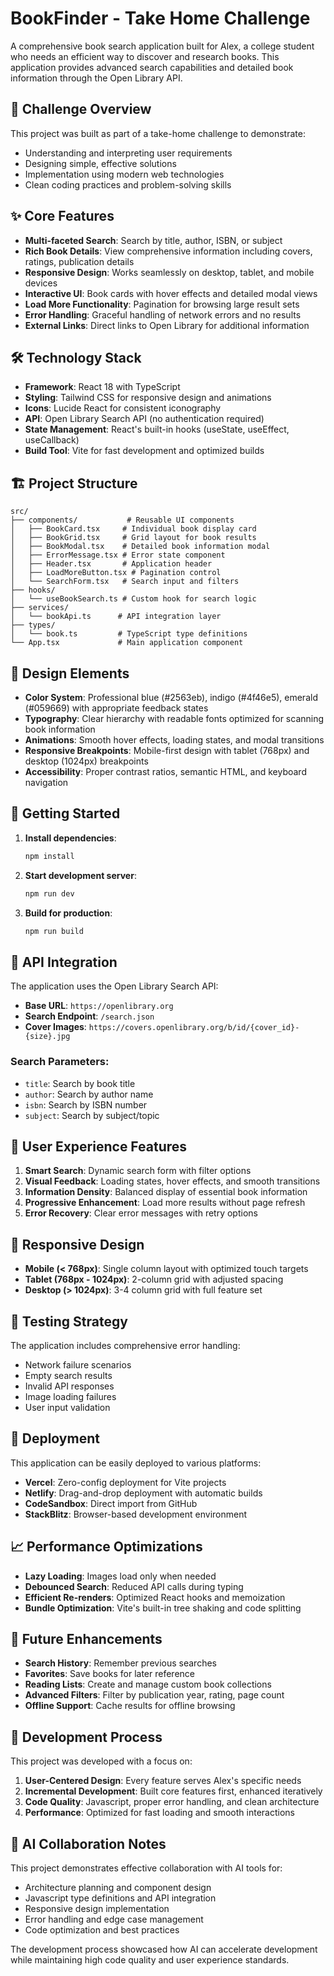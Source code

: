 # BookFinder - Take Home Challenge

A comprehensive book search application built for Alex, a college student who needs an efficient way to discover and research books. This application provides advanced search capabilities and detailed book information through the Open Library API.

## 🎯 Challenge Overview

This project was built as part of a take-home challenge to demonstrate:
- Understanding and interpreting user requirements
- Designing simple, effective solutions
- Implementation using modern web technologies
- Clean coding practices and problem-solving skills


## ✨ Core Features

- **Multi-faceted Search**: Search by title, author, ISBN, or subject
- **Rich Book Details**: View comprehensive information including covers, ratings, publication details
- **Responsive Design**: Works seamlessly on desktop, tablet, and mobile devices
- **Interactive UI**: Book cards with hover effects and detailed modal views
- **Load More Functionality**: Pagination for browsing large result sets
- **Error Handling**: Graceful handling of network errors and no results
- **External Links**: Direct links to Open Library for additional information

## 🛠 Technology Stack

- **Framework**: React 18 with TypeScript
- **Styling**: Tailwind CSS for responsive design and animations
- **Icons**: Lucide React for consistent iconography
- **API**: Open Library Search API (no authentication required)
- **State Management**: React's built-in hooks (useState, useEffect, useCallback)
- **Build Tool**: Vite for fast development and optimized builds

## 🏗 Project Structure

```
src/
├── components/           # Reusable UI components
│   ├── BookCard.tsx     # Individual book display card
│   ├── BookGrid.tsx     # Grid layout for book results  
│   ├── BookModal.tsx    # Detailed book information modal
│   ├── ErrorMessage.tsx # Error state component
│   ├── Header.tsx       # Application header
│   ├── LoadMoreButton.tsx # Pagination control
│   └── SearchForm.tsx   # Search input and filters
├── hooks/
│   └── useBookSearch.ts # Custom hook for search logic
├── services/
│   └── bookApi.ts      # API integration layer
├── types/
│   └── book.ts         # TypeScript type definitions
└── App.tsx             # Main application component
```

## 🎨 Design Elements

- **Color System**: Professional blue (#2563eb), indigo (#4f46e5), emerald (#059669) with appropriate feedback states
- **Typography**: Clear hierarchy with readable fonts optimized for scanning book information
- **Animations**: Smooth hover effects, loading states, and modal transitions
- **Responsive Breakpoints**: Mobile-first design with tablet (768px) and desktop (1024px) breakpoints
- **Accessibility**: Proper contrast ratios, semantic HTML, and keyboard navigation

## 🚀 Getting Started

1. **Install dependencies**:
   ```bash
   npm install
   ```

2. **Start development server**:
   ```bash
   npm run dev
   ```

3. **Build for production**:
   ```bash
   npm run build
   ```

## 📡 API Integration

The application uses the Open Library Search API:
- **Base URL**: `https://openlibrary.org`
- **Search Endpoint**: `/search.json`
- **Cover Images**: `https://covers.openlibrary.org/b/id/{cover_id}-{size}.jpg`

### Search Parameters:
- `title`: Search by book title
- `author`: Search by author name
- `isbn`: Search by ISBN number
- `subject`: Search by subject/topic

## 🎯 User Experience Features

1. **Smart Search**: Dynamic search form with filter options
2. **Visual Feedback**: Loading states, hover effects, and smooth transitions  
3. **Information Density**: Balanced display of essential book information
4. **Progressive Enhancement**: Load more results without page refresh
5. **Error Recovery**: Clear error messages with retry options

## 📱 Responsive Design

- **Mobile (< 768px)**: Single column layout with optimized touch targets
- **Tablet (768px - 1024px)**: 2-column grid with adjusted spacing
- **Desktop (> 1024px)**: 3-4 column grid with full feature set

## 🧪 Testing Strategy

The application includes comprehensive error handling:
- Network failure scenarios
- Empty search results
- Invalid API responses
- Image loading failures
- User input validation

## 🚀 Deployment

This application can be easily deployed to various platforms:
- **Vercel**: Zero-config deployment for Vite projects
- **Netlify**: Drag-and-drop deployment with automatic builds
- **CodeSandbox**: Direct import from GitHub
- **StackBlitz**: Browser-based development environment

## 📈 Performance Optimizations

- **Lazy Loading**: Images load only when needed
- **Debounced Search**: Reduced API calls during typing
- **Efficient Re-renders**: Optimized React hooks and memoization
- **Bundle Optimization**: Vite's built-in tree shaking and code splitting

## 🔧 Future Enhancements

- **Search History**: Remember previous searches
- **Favorites**: Save books for later reference  
- **Reading Lists**: Create and manage custom book collections
- **Advanced Filters**: Filter by publication year, rating, page count
- **Offline Support**: Cache results for offline browsing

## 🤝 Development Process

This project was developed with a focus on:
1. **User-Centered Design**: Every feature serves Alex's specific needs
2. **Incremental Development**: Built core features first, enhanced iteratively
3. **Code Quality**: Javascript, proper error handling, and clean architecture
4. **Performance**: Optimized for fast loading and smooth interactions

## 📝 AI Collaboration Notes

This project demonstrates effective collaboration with AI tools for:
- Architecture planning and component design
- Javascript type definitions and API integration
- Responsive design implementation
- Error handling and edge case management
- Code optimization and best practices

The development process showcased how AI can accelerate development while maintaining high code quality and user experience standards.
